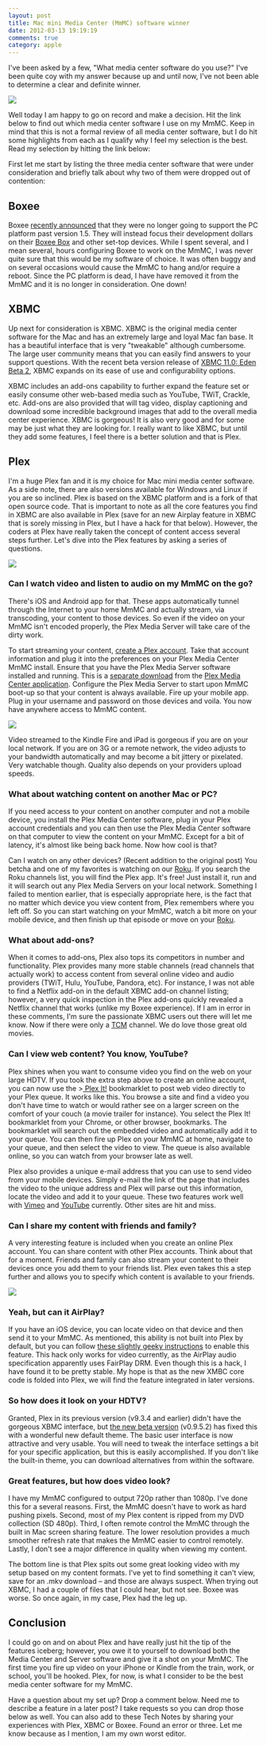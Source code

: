 ```yaml
---
layout: post
title: Mac mini Media Center (MmMC) software winner
date: 2012-03-13 19:19:19
comments: true
category: apple
---
```


I've been asked by a few, "What media center software do you use?" I've been quite coy with my answer because up and until now, I've not been able to determine a clear and definite winner.

![][1]

Well today I am happy to go on record and make a decision. Hit the link below to find out which media center software I use on my MmMC. Keep in mind that this is not a formal review of all media center software, but I do hit some highlights from each as I qualify why I feel my selection is the best. Read my selection by hitting the link below:

First let me start by listing the three media center software that were under consideration and briefly talk about why two of them were dropped out of contention:

## Boxee
Boxee [recently announced][3] that they were no longer going to support the PC platform past version 1.5. They will instead focus their development dollars on their [Boxee Box][4] and other set-top devices. While I spent several, and I mean several, hours configuring Boxee to work on the MmMC, I was never quite sure that this would be my software of choice. It was often buggy and on several occasions would cause the MmMC to hang and/or require a reboot. Since the PC platform is dead, I have have removed it from the MmMC and it is no longer in consideration. One down!

## XBMC
Up next for consideration is XBMC. XBMC is the original media center software for the Mac and has an extremely large and loyal Mac fan base. It has a beautiful interface that is very "tweakable" although cumbersome. The large user community means that you can easily find answers to your support questions. With the recent beta version release of [XBMC 11.0: Eden Beta 2][5], XBMC expands on its ease of use and configurability options.

XBMC includes an add-ons capability to further expand the feature set or easily consume other web-based media such as YouTube, TWiT, Crackle, etc. Add-ons are also provided that will tag video, display captioning and download some incredible background images that add to the overall media center experience. XBMC is gorgeous! It is also very good and for some may be just what they are looking for. I really want to like XBMC, but until they add some features, I feel there is a better solution and that is Plex.

## Plex
I'm a huge Plex fan and it is my choice for Mac mini media center software. As a side note, there are also versions available for Windows and Linux if you are so inclined. Plex is based on the XBMC platform and is a fork of that open source code. That is important to note as all the core features you find in XBMC are also available in Plex (save for an new Airplay feature in XBMC that is sorely missing in Plex, but I have a hack for that below). However, the coders at Plex have really taken the concept of content access several steps further. Let's dive into the Plex features by asking a series of questions.

![][6]

### Can I watch video and listen to audio on my MmMC on the go?
There's iOS and Android app for that. These apps automatically tunnel through the Internet to your home MmMC and actually stream, via transcoding, your content to those devices. So even if the video on your MmMC isn't encoded properly, the Plex Media Server will take care of the dirty work.

To start streaming your content, [create a Plex account][7]. Take that account information and plug it into the preferences on your Plex Media Center MmMC install. Ensure that you have the Plex Media Server software installed and running. This is a [separate download][8] from the [Plex Media Center application][9]. Configure the Plex Media Server to start upon MmMC boot-up so that your content is always available. Fire up your mobile app. Plug in your username and password on those devices and voila. You now have anywhere access to MmMC content.

![][10]

Video streamed to the Kindle Fire and iPad is gorgeous if you are on your local network. If you are on 3G or a remote network, the video adjusts to your bandwidth automatically and may become a bit jittery or pixelated. Very watchable though. Quality also depends on your providers upload speeds.

### What about watching content on another Mac or PC?
If you need access to your content on another computer and not a mobile device, you install the Plex Media Center software, plug in your Plex account credentials and you can then use the Plex Media Center software on that computer to view the content on your MmMC. Except for a bit of latency, it's almost like being back home. Now how cool is that?

Can I watch on any other devices? (Recent addition to the original post)
You betcha and one of my favorites is watching on our [Roku][11]. If you search the Roku channels list, you will find the Plex app. It's free! Just install it, run and it will search out any Plex Media Servers on your local network. Something I failed to mention earlier, that is especially appropriate here, is the fact that no matter which device you view content from, Plex remembers where you left off. So you can start watching on your MmMC, watch a bit more on your mobile device, and then finish up that episode or move on your [Roku][11].

### What about add-ons?
When it comes to add-ons, Plex also tops its competitors in number and functionality. Plex provides many more stable channels (read channels that actually work) to access content from several online video and audio providers (TWiT, Hulu, YouTube, Pandora, etc). For instance, I was not able to find a Netflix add-on in the default XBMC add-on channel listing; however, a very quick inspection in the Plex add-ons quickly revealed a Netflix channel that works (unlike my Boxee experience). If I am in error in these comments, I'm sure the passionate XBMC users out there will let me know. Now if there were only a [TCM][12] channel. We do love those great old movies.

### Can I view web content? You know, YouTube?
Plex shines when you want to consume video you find on the web on your large HDTV. If you took the extra step above to create an online account, you can now use the >[ Plex It!][13] bookmarklet to post web video directly to your Plex queue. It works like this. You browse a site and find a video you don't have time to watch or would rather see on a larger screen on the comfort of your couch (a movie trailer for instance). You select the Plex It! bookmarklet from your Chrome, or other browser, bookmarks. The bookmarklet will search out the embedded video and automatically add it to your queue. You can then fire up Plex on your MmMC at home, navigate to your queue, and then select the video to view. The queue is also available online, so you can watch from your browser late as well.

Plex also provides a unique e-mail address that you can use to send video from your mobile devices. Simply e-mail the link of the page that includes the video to the unique address and Plex will parse out this information, locate the video and add it to your queue. These two features work well with [Vimeo][14] and [YouTube][15] currently. Other sites are hit and miss.

### Can I share my content with friends and family?
A very interesting feature is included when you create an online Plex account. You can share content with other Plex accounts. Think about that for a moment. Friends and family can also stream your content to their devices once you add them to your friends list. Plex even takes this a step further and allows you to specify which content is available to your friends.

![][16]

### Yeah, but can it AirPlay?
If you have an iOS device, you can locate video on that device and then send it to your MmMC. As mentioned, this ability is not built into Plex by default, but you can follow [these slightly geeky instructions][17] to enable this feature. This hack only works for video currently, as the AirPlay audio specification apparently uses FairPlay DRM. Even though this is a hack, I have found it to be pretty stable. My hope is that as the new XMBC core code is folded into Plex, we will find the feature integrated in later versions.

### So how does it look on your HDTV?
Granted, Plex in its previous version (v9.3.4 and earlier) didn't have the gorgeous XBMC interface, but [the new beta version][18] (v0.9.5.2) has fixed this with a wonderful new default theme. The basic user interface is now attractive and very usable. You will need to tweak the interface settings a bit for your specific application, but this is easily accomplished. If you don't like the built-in theme, you can download alternatives from within the software.

### Great features, but how does video look?
I have my MmMC configured to output 720p rather than 1080p. I've done this for a several reasons. First, the MmMC doesn't have to work as hard pushing pixels. Second, most of my Plex content is ripped from my DVD collection (SD 480p). Third, I often remote control the MmMC through the built in Mac screen sharing feature. The lower resolution provides a much smoother refresh rate that makes the MmMC easier to control remotely. Lastly, I don't see a major difference in quality when viewing my content.

The bottom line is that Plex spits out some great looking video with my setup based on my content formats. I've yet to find something it can't view, save for an .mkv download – and those are always suspect. When trying out XBMC, I had a couple of files that I could hear, but not see. Boxee was worse. So once again, in my case, Plex had the leg up.

## Conclusion
I could go on and on about Plex and have really just hit the tip of the features iceberg; however, you owe it to yourself to download both the Media Center and Server software and give it a shot on your MmMC. The first time you fire up video on your iPhone or Kindle from the train, work, or school, you'll be hooked. Plex, for now, is what I consider to be the best media center software for my MmMC.

Have a question about my set up? Drop a comment below. Need me to describe a feature in a later post? I take requests so you can drop those below as well. You can also add to these Tech Notes by sharing your experiences with Plex, XBMC or Boxee. Found an error or three. Let me know because as I mention, I am my own worst editor.

[1]: http://3.bp.blogspot.com/-ClmRWvS4OVs/Tjrnz1e0j3I/AAAAAAAA3Io/VDuOltF_sgE/s200/Boxed+Mac+Mini.PNG
[3]: http://blog.boxee.tv/2011/12/26/boxee-1-5-fall-software-update/#.Tyms3ZZSQbk
[4]: http://goo.gl/ef8S1
[5]: http://xbmc.org/natethomas/2012/01/22/xbmc-11-0-eden-beta-2-available-now/
[6]: http://4.bp.blogspot.com/-SvwFe3pXg1c/Tzl7lFl_ceI/AAAAAAAA5Og/FFoRNNdDOtc/s400/Plex+Screen+Shot.png
[7]: https://my.plexapp.com/
[8]: http://goo.gl/4bYSm
[9]: http://goo.gl/RASeJ
[10]: http://3.bp.blogspot.com/-jYfBamSfa-0/Tzl7x574bjI/AAAAAAAA5Oo/bflv4xo4E7k/s320/Photo+Feb+03,+16+09+28.png
[11]: http://goo.gl/P4OQS
[12]: http://draft.blogger.com/www.tcm.com
[13]: https://my.plexapp.com/queue/help
[14]: http://draft.blogger.com/www.vimeo.com
[15]: http://draft.blogger.com/www.youtube.com
[16]: http://4.bp.blogspot.com/-BIYUElEdVio/Tzl8DHXHUoI/AAAAAAAA5Ow/eeDwKTAlFHM/s320/My+Plex+Login.png
[17]: http://forums.plexapp.com/index.php/topic/25356-airplayer-for-plex-how-to-install/
[18]: http://www.plexapp.com/download/mac-download-new.php